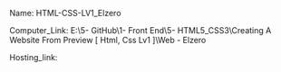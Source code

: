 
Name: HTML-CSS-LV1_Elzero

Computer_Link: E:\5- GitHub\1- Front End\5- HTML5_CSS3\Creating A Website From Preview [ Html, Css Lv1 ]\Web - Elzero

Hosting_link:

